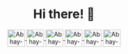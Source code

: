 <h1 align="center"> Hi there! 👋 </h1>
<p align="center">
  
  <a href="https://www.linkedin.com/in/abhay-singh-5a6b71201/" target="blank">
    <img align="center" src="https://cdn.jsdelivr.net/npm/simple-icons@3.0.1/icons/linkedin.svg" alt="Abhay-LinkedIn" height="40" width="40" />
  </a>
  
  <a href="https://www.facebook.com/man.thakur.923/" target="blank">
    <img align="center" src="https://cdn.jsdelivr.net/npm/simple-icons@3.0.1/icons/facebook.svg" alt="Abhay-fb" height="40" width="40" />
  </a>
  
  <a href="https://www.instagram.com/abhay_______singh/" target="blank">
    <img align="center" src="https://cdn.jsdelivr.net/npm/simple-icons@3.0.1/icons/instagram.svg" alt="Abhay-Insta" height="40" width="40" />
  </a>
  
  <a href="https://twitter.com/AbhaySi78950085" target="blank">
    <img align="center" src="https://cdn.jsdelivr.net/npm/simple-icons@3.0.1/icons/twitter.svg" alt="Abhay-Twitter" height="40" width="40" />
  </a>

  <a href="https://abhay007.medium.com/" target="blank">
    <img align="center" src="https://cdn.jsdelivr.net/npm/simple-icons@3.0.1/icons/medium.svg" alt="Abhay-Medium" height="40" width="40" />
  </a>

  <a href="mailto:abhaysingh7895@gmail.com" target="blank">
    <img align="center" src="https://cdn.jsdelivr.net/npm/simple-icons@3.0.1/icons/gmail.svg" alt="Abhay-Mail" height="40" width="40"/>
  </a>
  
</p>

<!--
**ABHAY0O7/ABHAY0O7** is a ✨ _special_ ✨ repository because its `README.md` (this file) appears on your GitHub profile.

Here are some ideas to get you started:

- 🔭 I’m currently working on ...
- 🌱 I’m currently learning ...
- 👯 I’m looking to collaborate on ...
- 🤔 I’m looking for help with ...
- 💬 Ask me about ...
- 📫 How to reach me: ...
- 😄 Pronouns: ...
- ⚡ Fun fact: ...
-->
